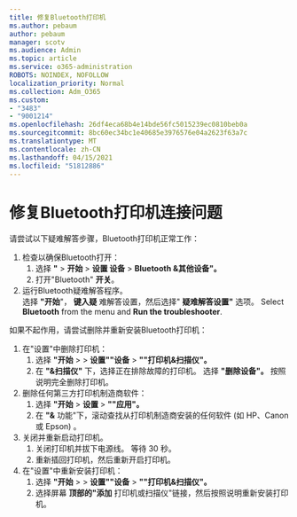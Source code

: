 ```yaml
---
title: 修复Bluetooth打印机
ms.author: pebaum
author: pebaum
manager: scotv
ms.audience: Admin
ms.topic: article
ms.service: o365-administration
ROBOTS: NOINDEX, NOFOLLOW
localization_priority: Normal
ms.collection: Adm_O365
ms.custom:
- "3483"
- "9001214"
ms.openlocfilehash: 26df4eca68b4e14bde56fc5015239ec0810beb0a
ms.sourcegitcommit: 8bc60ec34bc1e40685e3976576e04a2623f63a7c
ms.translationtype: MT
ms.contentlocale: zh-CN
ms.lasthandoff: 04/15/2021
ms.locfileid: "51812886"
---
```

# <a name="fix-bluetooth-printer-connection-issues"></a>修复Bluetooth打印机连接问题

请尝试以下疑难解答步骤，Bluetooth打印机正常工作：


1. 检查以确保Bluetooth打开：
    1. 选择 **"**  >  **开始**  >  **设置 设备**  >  **Bluetooth &其他设备"。**
    2. 打开"Bluetooth" **开关**。
2. 运行Bluetooth疑难解答程序。 <br>
    选择 **"开始**"， **键入疑** 难解答设置，然后选择" **疑难解答设置"** 选项。 Select **Bluetooth** from the menu and **Run the troubleshooter**.

如果不起作用，请尝试删除并重新安装Bluetooth打印机：

1. 在"设置"中删除打印机：
    1. 选择 **"开始**  >    >  **设置""设备**  >  **""打印机&扫描仪"。**
    2. 在 **"&扫描仪"** 下，选择正在排除故障的打印机。 选择 **"删除设备"。** 按照说明完全删除打印机。
2. 删除任何第三方打印机制造商软件：
    1. 选择 **"开始**  >  **设置**  >  **""应用"。**
    2. 在 **"&** 功能"下，滚动查找从打印机制造商安装的任何软件 (如 HP、Canon 或 Epson) 。
3. 关闭并重新启动打印机。
   1. 关闭打印机并拔下电源线。 等待 30 秒。 
   2. 重新插回打印机，然后重新开启打印机。
4. 在"设置"中重新安装打印机：
    1. 选择 **"开始**  >    >  **设置""设备**  >  **""打印机&扫描仪"。**
    2. 选择屏幕 **顶部的"添加** 打印机或扫描仪"链接，然后按照说明重新安装打印机。
